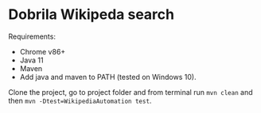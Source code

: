 # Dobrila Wikipeda search

Requirements:
 - Chrome v86+
 - Java 11
 - Maven
 - Add java and maven to PATH
(tested on Windows 10).
 
Clone the project, go to project folder and from terminal run
`mvn clean`
and then
`mvn -Dtest=WikipediaAutomation test`.
